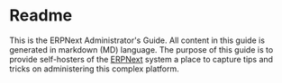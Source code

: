 # Readme

This is the ERPNext Administrator's Guide. All content in this guide is generated 
in markdown (MD) language. The purpose of this guide is to provide self-hosters 
of the [ERPNext](https://erpnext.org "ERPNext Website") system a place to capture 
tips and tricks on administering this complex platform.

